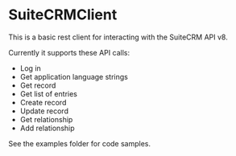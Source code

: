 # SuiteCRMClient

This is a basic rest client for interacting with the SuiteCRM API v8.

Currently it supports these API calls:
- Log in
- Get application language strings
- Get record
- Get list of entries
- Create record
- Update record
- Get relationship
- Add relationship

See the examples folder for code samples.
